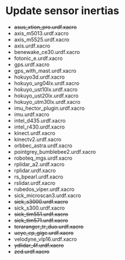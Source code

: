 # Update sensor inertias
- ~~asus_xtion_pro.urdf.xacro~~
- axis_m5013.urdf.xacro
- axis_m5525.urdf.xacro
- axis.urdf.xacro
- benewake_ce30.urdf.xacro
- fotonic_e.urdf.xacro
- gps.urdf.xacro
- gps_with_mast.urdf.xacro
- hokuyo3d.urdf.xacro
- hokuyo_urg04lx.urdf.xacro
- hokuyo_ust10lx.urdf.xacro
- hokuyo_ust20lx.urdf.xacro
- hokuyo_utm30lx.urdf.xacro
- imu_hector_plugin.urdf.xacro
- imu.urdf.xacro
- intel_d435.urdf.xacro
- intel_r430.urdf.xacro
- kinect.urdf.xacro
- kinectv2.urdf.xacro
- orbbec_astra.urdf.xacro
- pointgrey_bumblebee2.urdf.xacro
- roboteq_mgs.urdf.xacro
- rplidar_a2.urdf.xacro
- rplidar.urdf.xacro
- rs_bpearl.urdf.xacro
- rslidar.urdf.xacro
- rubedos_viper.urdf.xacro
- sick_microscan3.urdf.xacro
- ~~sick_s3000.urdf.xacro~~
- sick_s300.urdf.xacro
- ~~sick_tim551.urdf.xacro~~
- ~~sick_tim571.urdf.xacro~~
- ~~teraranger_tr_duo.urdf.xacro~~
- ~~ueye_cp_gige.urdf.xacro~~
- velodyne_vlp16.urdf.xacro
- ~~ydlidar_4f.urdf.xacro~~
- ~~zed.urdf.xacro~~
